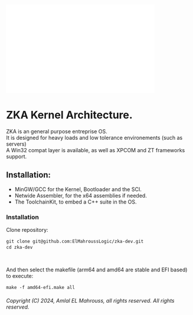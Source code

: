 <!-- README of ZKA -->

![ZKA](res/zka.svg)

# ZKA Kernel Architecture.

ZKA is an general purpose entreprise OS.
</br>
It is designed for heavy loads and low tolerance environements (such as servers)
</br>
A Win32 compat layer is available, as well as XPCOM and ZT frameworks support.

## Installation:

- MinGW/GCC for the Kernel, Bootloader and the SCI.
- Netwide Assembler, for the x64 assemblies if needed.
- The ToolchainKit, to embed a C++ suite in the OS.

### Installation

Clone repository:

```
git clone git@github.com:ElMahroussLogic/zka-dev.git
cd zka-dev
```

</br>

And then select the makefile (arm64 and amd64 are stable and EFI based) to execute:

```
make -f amd64-efi.make all
```

###### Copyright (C) 2024, Amlal EL Mahrouss, all rights reserved. All rights reserved.
